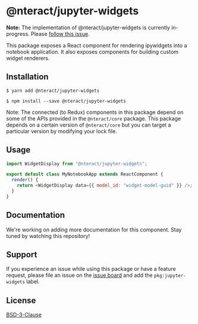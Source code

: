 # @nteract/jupyter-widgets

**Note:** The implementation of @nteract/jupyter-widgets is currently in-progress. Please [follow this issue](https://github.com/nteract/nteract/issues/4573).

This package exposes a React component for rendering ipywidgets into a notebook application. It also exposes components for building custom widget renderers.

## Installation

```
$ yarn add @nteract/jupyter-widgets
```

```
$ npm install --save @nteract/jupyter-widgets
```

Note: The connected (to Redux) components in this package depend on some of the APIs provided in the `@nteract/core` package. This package depends on a certain version of `@nteract/core` but you can target a particular version by modifying your lock file.

## Usage

```javascript
import WidgetDisplay from "@nteract/jupyter-widgets";

export default class MyNotebookApp extends ReactComponent {
  render() {
    return <WidgetDisplay data={{ model_id: "widget-model-guid" }} />;
  }
}
```

## Documentation

We're working on adding more documentation for this component. Stay tuned by watching this repository!

## Support

If you experience an issue while using this package or have a feature request, please file an issue on the [issue board](https://github.com/nteract/nteract/issues/new/choose) and add the `pkg:jupyter-widgets` label.

## License

[BSD-3-Clause](https://choosealicense.com/licenses/bsd-3-clause/)
